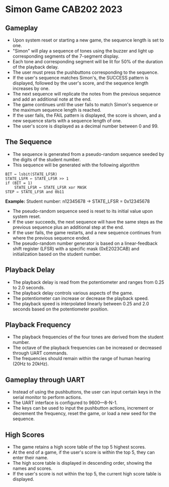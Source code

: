 # Simon Game CAB202 2023

## Gameplay
- Upon system reset or starting a new game, the sequence length is set to one.
- "Simon" will play a sequence of tones using the buzzer and light up corresponding segments of the 7-segment display.
- Each tone and corresponding segment will be lit for 50% of the duration of the playback delay.
- The user must press the pushbuttons corresponding to the sequence.
- If the user's sequence matches Simon's, the SUCCESS pattern is displayed, followed by the user's score, and the sequence length increases by one.
- The next sequence will replicate the notes from the previous sequence and add an additional note at the end.
- The game continues until the user fails to match Simon's sequence or the maximum sequence length is reached.
- If the user fails, the FAIL pattern is displayed, the score is shown, and a new sequence starts with a sequence length of one.
- The user's score is displayed as a decimal number between 0 and 99.

## The Sequence
- The sequence is generated from a pseudo-random sequence seeded by the digits of the student number.
- This sequence will be generated with the following algorithm
<pre><code>BIT ← lsbit(STATE_LFSR)
STATE_LSFR ← STATE_LFSR >> 1
if (BIT = 1)
    STATE_LFSR ← STATE_LFSR xor MASK
STEP ← STATE_LFSR and 0b11
</code></pre>
<b>Example:</b>
Student number: n12345678 &rarr; STATE_LFSR = 0x12345678
- The pseudo-random sequence seed is reset to its initial value upon system reset.
- If the user succeeds, the next sequence will have the same steps as the previous sequence plus an additional step at the end.
- If the user fails, the game restarts, and a new sequence continues from where the previous sequence ended.
- The pseudo-random number generator is based on a linear-feedback shift register (LFSR) with a specific mask (0xE2023CAB) and initialization based on the student number.

## Playback Delay
- The playback delay is read from the potentiometer and ranges from 0.25 to 2.0 seconds.
- The playback delay controls various aspects of the game.
- The potentiometer can increase or decrease the playback speed.
- The playback speed is interpolated linearly between 0.25 and 2.0 seconds based on the potentiometer position.

## Playback Frequency
- The playback frequencies of the four tones are derived from the student number.
- The octave of the playback frequencies can be increased or decreased through UART commands.
- The frequencies should remain within the range of human hearing (20Hz to 20kHz).

## Gameplay through UART
- Instead of using the pushbuttons, the user can input certain keys in the serial monitor to perform actions.
- The UART interface is configured to 9600—8-N-1.
- The keys can be used to input the pushbutton actions, increment or decrement the frequency, reset the game, or load a new seed for the sequence.

## High Scores
- The game retains a high score table of the top 5 highest scores.
- At the end of a game, if the user's score is within the top 5, they can enter their name.
- The high score table is displayed in descending order, showing the names and scores.
- If the user's score is not within the top 5, the current high score table is displayed.
